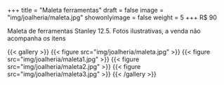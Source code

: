 +++
title = "Maleta ferramentas"
draft = false
image = "img/joalheria/maleta.jpg"
showonlyimage = false
weight = 5
+++
<span class="price">R$ 90</span>

<!--more-->

Maleta de ferramentas Stanley 12.5. Fotos ilustrativas, a venda não acompanha os itens

{{< gallery >}}
{{< figure src="img/joalheria/maleta.jpg" >}}
{{< figure src="img/joalheria/maleta1.jpg" >}}
{{< figure src="img/joalheria/maleta2.jpg" >}}
{{< figure src="img/joalheria/maleta3.jpg" >}}
{{< /gallery >}}
